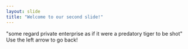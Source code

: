 ```yaml
---
layout: slide
title: "Welcome to our second slide!"
---
```

"some regard private enterprise as if it were a predatory tiger to be shot"
Use the left arrow to go back!
